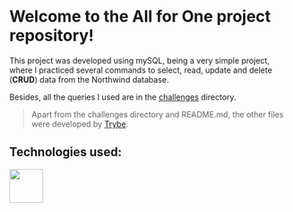 # Welcome to the All for One project repository!

This project was developed using mySQL, being a very simple project, where I practiced several commands to select, read, update and delete (<strong>CRUD</strong>) data from the Northwind database.

Besides, all the queries I used are in the [challenges](./challenges/) directory.

> Apart from the challenges directory and README.md, the other files were developed by [Trybe](https://github.com/tryber).

## Technologies used:

<p align="left">
<a href="https://www.mysql.com/" target="_blank" rel="noreferrer"><img src="https://user-images.githubusercontent.com/25181517/183896128-ec99105a-ec1a-4d85-b08b-1aa1620b2046.png" width="60" height="60" /></a>
</p>
